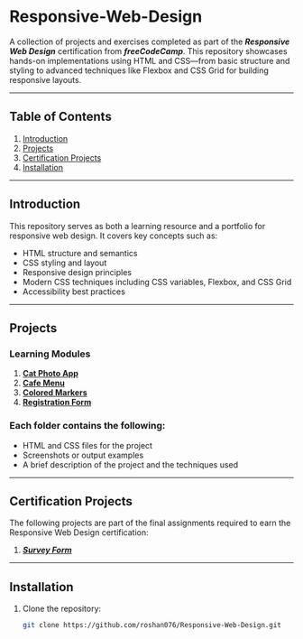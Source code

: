 # Responsive-Web-Design
A collection of projects and exercises completed as part of the ***Responsive Web Design*** certification from ***freeCodeCamp***. This repository showcases hands-on implementations using HTML and CSS—from basic structure and styling to advanced techniques like Flexbox and CSS Grid for building responsive layouts.

---

## Table of Contents  
1. [Introduction](#introduction)  
2. [Projects](#projects)  
3. [Certification Projects](#certification-projects)  
4. [Installation](#installation)

---

## Introduction  
This repository serves as both a learning resource and a portfolio for responsive web design. It covers key concepts such as:  
- HTML structure and semantics  
- CSS styling and layout  
- Responsive design principles  
- Modern CSS techniques including CSS variables, Flexbox, and CSS Grid  
- Accessibility best practices  

---

## Projects  

### Learning Modules
1. [**Cat Photo App**](./01.%20Cat-photo-app/index.html)
2. [**Cafe Menu**](./02.%20Cafe-menu/index.html)
3. [**Colored Markers**](./03.%20Colored-markers/index.html)
4. [**Registration Form**](./04.%20Registration-form/index.html)

### Each folder contains the following:  
- HTML and CSS files for the project  
- Screenshots or output examples  
- A brief description of the project and the techniques used

---

## Certification Projects  
The following projects are part of the final assignments required to earn the Responsive Web Design certification:  
1. [***Survey Form***](./Survey-form/index.html)
---

## Installation  

1. Clone the repository:  
   ```bash
   git clone https://github.com/roshan076/Responsive-Web-Design.git
